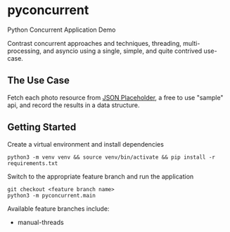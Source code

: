 # pyconcurrent

Python Concurrent Application Demo

Contrast concurrent approaches and techniques, threading, multi-processing, and asyncio using a single, simple, and
quite contrived use-case.

## The Use Case

Fetch each photo resource from [JSON Placeholder](https://jsonplaceholder.typicode.com/photos), a free to use "sample" api,
and record the results in a data structure.

## Getting Started

Create a virtual environment and install dependencies

```shell
python3 -m venv venv && source venv/bin/activate && pip install -r requirements.txt
```

Switch to the appropriate feature branch and run the application
```shell
git checkout <feature branch name>
python3 -m pyconcurrent.main
```

Available feature branches include:

* manual-threads

